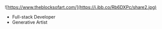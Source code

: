 ![https://www.theblocksofart.com/](https://i.ibb.co/Rb6DXPc/share2.jpg)

 - Full-stack Developer
 - Generative Artist
